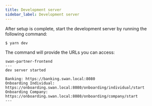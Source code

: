 ```yaml
---
title: Development server
sidebar_label: Development server
---
```


After setup is complete, start the development server by running the following command:

```console
$ yarn dev
```

The command will provide the URLs you can access:

```console
swan-partner-frontend
---
dev server started

Banking: https://banking.swan.local:8080
Onboarding Individual: https://onboarding.swan.local:8080/onboarding/individual/start
Onboarding Company: https://onboarding.swan.local:8080/onboarding/company/start
---
```
